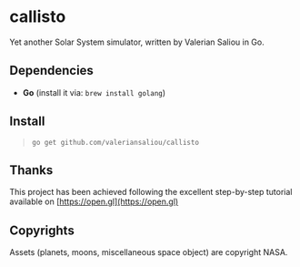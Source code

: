 callisto
========

Yet another Solar System simulator, written by Valerian Saliou in Go.

## Dependencies

 * **Go** (install it via: `brew install golang`)

## Install

> `go get github.com/valeriansaliou/callisto`

## Thanks

This project has been achieved following the excellent step-by-step tutorial available on [https://open.gl](https://open.gl)

## Copyrights

Assets (planets, moons, miscellaneous space object) are copyright NASA.
